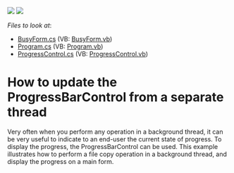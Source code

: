 <!-- default badges list -->
[![](https://img.shields.io/badge/Open_in_DevExpress_Support_Center-FF7200?style=flat-square&logo=DevExpress&logoColor=white)](https://supportcenter.devexpress.com/ticket/details/E2097)
[![](https://img.shields.io/badge/📖_How_to_use_DevExpress_Examples-e9f6fc?style=flat-square)](https://docs.devexpress.com/GeneralInformation/403183)
<!-- default badges end -->
<!-- default file list -->
*Files to look at*:

* [BusyForm.cs](./CS/Busy/BusyForm.cs) (VB: [BusyForm.vb](./VB/Busy/BusyForm.vb))
* [Program.cs](./CS/Busy/Program.cs) (VB: [Program.vb](./VB/Busy/Program.vb))
* [ProgressControl.cs](./CS/Busy/ProgressControl.cs) (VB: [ProgressControl.vb](./VB/Busy/ProgressControl.vb))
<!-- default file list end -->
# How to update the ProgressBarControl from a separate thread


<p>Very often when you perform any operation in a background thread, it can be very useful to indicate to an end-user the current state of progress. To display the progress, the ProgressBarControl can be used. This example illustrates how to perform a file copy operation in a background thread, and display the progress on a main form.</p>

<br/>


